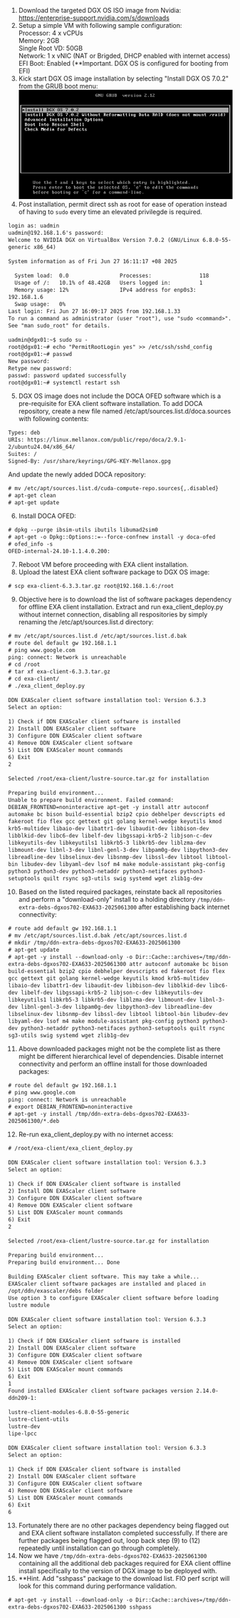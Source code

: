1) Download the targeted DGX OS ISO image from Nvidia:  
  https://enterprise-support.nvidia.com/s/downloads
2) Setup a simple VM with following sample configuration:  
  Processor: 4 x vCPUs  
  Memory: 2GB  
  Single Root VD: 50GB  
  Network: 1 x vNIC (NAT or Brigded, DHCP enabled with internet access)  
  EFI Boot: Enabled (**Important. DGX OS is configured for booting from EFI)  
3) Kick start DGX OS image installation by selecting "Install DGX OS 7.0.2" from the GRUB boot menu:
  ![](./Images/dgx/dgx-grub-menu.png)
4) Post installation, permit direct ssh as root for ease of operation instead of having to ``sudo`` every time an elevated privilegde is required.
```
login as: uadmin
uadmin@192.168.1.6's password:
Welcome to NVIDIA DGX on VirtualBox Version 7.0.2 (GNU/Linux 6.8.0-55-generic x86_64)

System information as of Fri Jun 27 16:11:17 +08 2025

  System load:  0.0                Processes:               118
  Usage of /:   10.1% of 48.42GB   Users logged in:         1
  Memory usage: 12%                IPv4 address for enp0s3: 192.168.1.6
  Swap usage:   0%
Last login: Fri Jun 27 16:09:17 2025 from 192.168.1.33
To run a command as administrator (user "root"), use "sudo <command>".
See "man sudo_root" for details.
  
uadmin@dgx01:~$ sudo su -
root@dgx01:~# echo "PermitRootLogin yes" >> /etc/ssh/sshd_config
root@dgx01:~# passwd
New password:
Retype new password:
passwd: password updated successfully
root@dgx01:~# systemctl restart ssh
```
5) DGX OS image does not include the DOCA OFED software which is a pre-requisite for EXA client software installation. To add DOCA repository, create a new file named /etc/apt/sources.list.d/doca.sources with following contents:
```
Types: deb
URIs: https://linux.mellanox.com/public/repo/doca/2.9.1-2/ubuntu24.04/x86_64/
Suites: /
Signed-By: /usr/share/keyrings/GPG-KEY-Mellanox.gpg
```
And update the newly added DOCA repository:
```
# mv /etc/apt/sources.list.d/cuda-compute-repo.sources{,.disabled}
# apt-get clean
# apt-get update
```
6) Install DOCA OFED:
 ```
# dpkg --purge ibsim-utils ibutils libumad2sim0
# apt-get -o Dpkg::Options::=--force-confnew install -y doca-ofed
# ofed_info -s
OFED-internal-24.10-1.1.4.0.200:
```
7) Reboot VM before proceeding with EXA client installation.
8) Upload the latest EXA client software package to DGX OS image:
```
# scp exa-client-6.3.3.tar.gz root@192.168.1.6:/root
```
9) Objective here is to download the list of software packages dependency for offline EXA client installation. Extract and run exa_client_deploy.py without internet connection, disabling all respositories by simply renaming the /etc/apt/sources.list.d directory:
```
# mv /etc/apt/sources.list.d /etc/apt/sources.list.d.bak
# route del default gw 192.168.1.1
# ping www.google.com
ping: connect: Network is unreachable
# cd /root
# tar xf exa-client-6.3.3.tar.gz
# cd exa-client/
# ./exa_client_deploy.py

DDN EXAScaler client software installation tool: Version 6.3.3
Select an option:

1) Check if DDN EXAScaler client software is installed
2) Install DDN EXAScaler client software
3) Configure DDN EXAScaler client software
4) Remove DDN EXAScaler client software
5) List DDN EXAScaler mount commands
6) Exit
2

Selected /root/exa-client/lustre-source.tar.gz for installation

Preparing build environment...
Unable to prepare build environment. Failed command: DEBIAN_FRONTEND=noninteractive apt-get -y install attr autoconf automake bc bison build-essential bzip2 cpio debhelper devscripts ed fakeroot fio flex gcc gettext git golang kernel-wedge keyutils kmod krb5-multidev libaio-dev libattr1-dev libaudit-dev libbison-dev libblkid-dev libc6-dev libelf-dev libgssapi-krb5-2 libjson-c-dev libkeyutils-dev libkeyutils1 libkrb5-3 libkrb5-dev liblzma-dev libmount-dev libnl-3-dev libnl-genl-3-dev libpam0g-dev libpython3-dev libreadline-dev libselinux-dev libsnmp-dev libssl-dev libtool libtool-bin libudev-dev libyaml-dev lsof m4 make module-assistant pkg-config python3 python3-dev python3-netaddr python3-netifaces python3-setuptools quilt rsync sg3-utils swig systemd wget zlib1g-dev
```
10) Based on the listed required packages, reinstate back all repositories and perform a "download-only" install to a holding directory ```/tmp/ddn-extra-debs-dgxos702-EXA633-2025061300``` after establishing back internet connectivity:
```
# route add default gw 192.168.1.1
# mv /etc/apt/sources.list.d.bak /etc/apt/sources.list.d
# mkdir /tmp/ddn-extra-debs-dgxos702-EXA633-2025061300
# apt-get update
# apt-get -y install --download-only -o Dir::Cache::archives=/tmp/ddn-extra-debs-dgxos702-EXA633-2025061300 attr autoconf automake bc bison build-essential bzip2 cpio debhelper devscripts ed fakeroot fio flex gcc gettext git golang kernel-wedge keyutils kmod krb5-multidev libaio-dev libattr1-dev libaudit-dev libbison-dev libblkid-dev libc6-dev libelf-dev libgssapi-krb5-2 libjson-c-dev libkeyutils-dev libkeyutils1 libkrb5-3 libkrb5-dev liblzma-dev libmount-dev libnl-3-dev libnl-genl-3-dev libpam0g-dev libpython3-dev libreadline-dev libselinux-dev libsnmp-dev libssl-dev libtool libtool-bin libudev-dev libyaml-dev lsof m4 make module-assistant pkg-config python3 python3-dev python3-netaddr python3-netifaces python3-setuptools quilt rsync sg3-utils swig systemd wget zlib1g-dev
```
11) Above downloaded packages might not be the complete list as there might be different hierarchical level of dependencies. Disable internet connectivity and perform an offline install for those downloaded packages:
```
# route del default gw 192.168.1.1
# ping www.google.com
ping: connect: Network is unreachable
# export DEBIAN_FRONTEND=noninteractive
# apt-get -y install /tmp/ddn-extra-debs-dgxos702-EXA633-2025061300/*.deb
```
12) Re-run exa_client_deploy.py with no internet access:
```
# /root/exa-client/exa_client_deploy.py

DDN EXAScaler client software installation tool: Version 6.3.3
Select an option:

1) Check if DDN EXAScaler client software is installed
2) Install DDN EXAScaler client software
3) Configure DDN EXAScaler client software
4) Remove DDN EXAScaler client software
5) List DDN EXAScaler mount commands
6) Exit
2

Selected /root/exa-client/lustre-source.tar.gz for installation

Preparing build environment...
Preparing build environment... Done

Building EXAScaler client software. This may take a while...
EXAScaler client software packages are installed and placed in /opt/ddn/exascaler/debs folder
Use option 3 to configure EXAScaler client software before loading lustre module

DDN EXAScaler client software installation tool: Version 6.3.3
Select an option:

1) Check if DDN EXAScaler client software is installed
2) Install DDN EXAScaler client software
3) Configure DDN EXAScaler client software
4) Remove DDN EXAScaler client software
5) List DDN EXAScaler mount commands
6) Exit
1
Found installed EXAScaler client software packages version 2.14.0-ddn209-1:

lustre-client-modules-6.8.0-55-generic
lustre-client-utils
lustre-dev
lipe-lpcc

DDN EXAScaler client software installation tool: Version 6.3.3
Select an option:

1) Check if DDN EXAScaler client software is installed
2) Install DDN EXAScaler client software
3) Configure DDN EXAScaler client software
4) Remove DDN EXAScaler client software
5) List DDN EXAScaler mount commands
6) Exit
6
```
13) Fortunately there are no other packages dependency being flagged out and EXA client software installaton completed successfully. If there are further packages being flagged out, loop back step (9) to (12) repeatedly until installation can go through completely.
14) Now we have ```/tmp/ddn-extra-debs-dgxos702-EXA633-2025061300``` containing all the additional deb packages required for EXA client offline install specifically to the version of DGX image to be deployed with.
15) **Hint. Add "sshpass" package to the download list. FIO perf script will look for this command during performance validation.
```
# apt-get -y install --download-only -o Dir::Cache::archives=/tmp/ddn-extra-debs-dgxos702-EXA633-2025061300 sshpass
```
